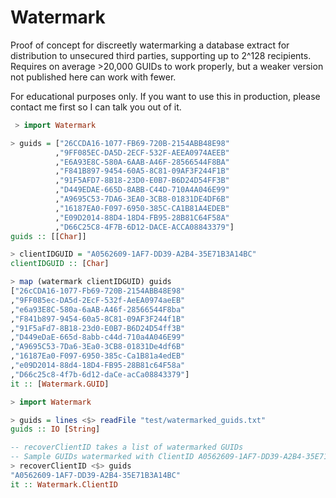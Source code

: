 # Watermark
Proof of concept for discreetly watermarking a database extract for distribution to unsecured third parties, supporting up to 2^128 recipients. Requires on average >20,000 GUIDs to work properly, but a weaker version not published here can work with fewer.

For educational purposes only. If you want to use this in production, please contact me first so I can talk you out of it.

```haskell
 > import Watermark

> guids = ["26CCDA16-1077-FB69-720B-2154ABB48E98"
          ,"9FF085EC-DA5D-2ECF-532F-AEEA0974AEEB"
          ,"E6A93E8C-580A-6AAB-A46F-28566544F8BA"
          ,"F841B897-9454-60A5-8C81-09AF3F244F1B"
          ,"91F5AFD7-8B18-23D0-E0B7-B6D24D54FF3B"
          ,"D449EDAE-665D-8ABB-C44D-710A4A046E99"
          ,"A9695C53-7DA6-3EA0-3CB8-01831DE4DF6B"
          ,"16187EA0-F097-6950-385C-CA1B81A4EDEB"
          ,"E09D2014-88D4-18D4-FB95-28B81C64F58A"
          ,"D66C25C8-4F7B-6D12-DACE-ACCA08843379"]
guids :: [[Char]]

> clientIDGUID = "A0562609-1AF7-DD39-A2B4-35E71B3A14BC"
clientIDGUID :: [Char]

> map (watermark clientIDGUID) guids
["26cCDA16-1077-Fb69-720B-2154ABB48E98"
,"9FF085ec-DA5d-2EcF-532f-AeEA0974aeEB"
,"e6a93E8C-580a-6aAB-A46f-28566544F8ba"
,"F841b897-9454-60a5-8C81-09AF3F244f1B"
,"91F5aFd7-8B18-23d0-E0B7-B6D24D54ff3B"
,"D449eDaE-665d-8abb-c44d-710a4A046E99"
,"A9695C53-7Da6-3Ea0-3CB8-01831De4df6B"
,"16187Ea0-F097-6950-385c-Ca1B81a4edEB"
,"e09D2014-88d4-18D4-FB95-28B81c64F58a"
,"D66c25c8-4f7b-6d12-daCe-acCa08843379"]
it :: [Watermark.GUID]
```

```haskell
> import Watermark

> guids = lines <$> readFile "test/watermarked_guids.txt"
guids :: IO [String]

-- recoverClientID takes a list of watermarked GUIDs
-- Sample GUIDs watermarked with ClientID A0562609-1AF7-DD39-A2B4-35E71B3A14BC
> recoverClientID <$> guids
"A0562609-1AF7-DD39-A2B4-35E71B3A14BC"
it :: Watermark.ClientID
```